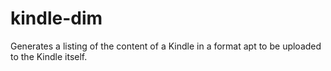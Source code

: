 # kindle-dim
Generates a listing of the content of a Kindle in a format apt to be uploaded to the Kindle itself.
